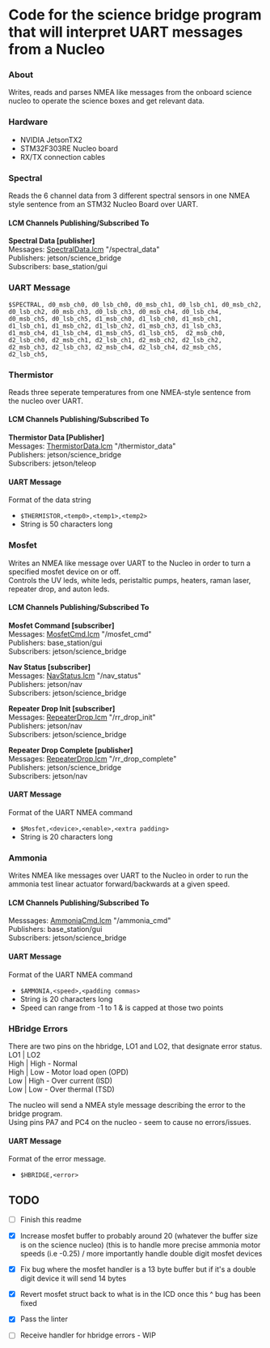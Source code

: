 Code for the science bridge program that will interpret UART messages from a Nucleo
======================================================================================
### About
Writes, reads and parses NMEA like messages from the onboard 
science nucleo to operate the science boxes and get relevant data.

### Hardware
- NVIDIA JetsonTX2
- STM32F303RE Nucleo board
- RX/TX connection cables 

### Spectral
Reads the 6 channel data from 3 different spectral sensors in one NMEA style sentence from an STM32 Nucleo Board over UART. 
#### LCM Channels Publishing/Subscribed To
**Spectral Data [publisher]** \
Messages: [SpectralData.lcm](https://github.com/cgiger00/mrover-workspace/blob/spectral/rover_msgs/SpectralData.lcm) "/spectral_data" \
Publishers: jetson/science_bridge \
Subscribers: base_station/gui
### UART Message
`$SPECTRAL, d0_msb_ch0, d0_lsb_ch0, d0_msb_ch1, d0_lsb_ch1, d0_msb_ch2, d0_lsb_ch2, d0_msb_ch3, d0_lsb_ch3, d0_msb_ch4, d0_lsb_ch4, d0_msb_ch5, d0_lsb_ch5, d1_msb_ch0, d1_lsb_ch0, d1_msb_ch1, d1_lsb_ch1, d1_msb_ch2, d1_lsb_ch2, d1_msb_ch3, d1_lsb_ch3, d1_msb_ch4, d1_lsb_ch4, d1_msb_ch5, d1_lsb_ch5,  d2_msb_ch0, d2_lsb_ch0, d2_msb_ch1, d2_lsb_ch1, d2_msb_ch2, d2_lsb_ch2, d2_msb_ch3, d2_lsb_ch3, d2_msb_ch4, d2_lsb_ch4, d2_msb_ch5, d2_lsb_ch5,`

### Thermistor
Reads three seperate temperatures from one NMEA-style sentence from the nucleo over UART.
#### LCM Channels Publishing/Subscribed To
**Thermistor Data [Publisher]** \
Messages: [ThermistorData.lcm](https://github.com/cgiger00/mrover-workspace/blob/science-nucleo/rover_msgs/ThermistorData.lcm) "/thermistor_data" \
Publishers: jetson/science_bridge\
Subscribers: jetson/teleop
#### UART Message
Format of the data string
- `$THERMISTOR,<temp0>,<temp1>,<temp2>`
- String is 50 characters long

### Mosfet
Writes an NMEA like message over UART to the Nucleo in order to turn a specified mosfet device on or off. \
Controls the UV leds, white leds, peristaltic pumps, heaters, raman laser, repeater drop, and auton leds.
#### LCM Channels Publishing/Subscribed To
**Mosfet Command [subscriber]** \
Messages: [MosfetCmd.lcm](https://github.com/cgiger00/mrover-workspace/blob/science-nucleo/rover_msgs/MosfetCmd.lcm) "/mosfet_cmd" \
Publishers: base_station/gui \
Subscribers: jetson/science_bridge

**Nav Status [subscriber]** \
Messages: [NavStatus.lcm](https://github.com/cgiger00/mrover-workspace/blob/science-nucleo/rover_msgs/NavStatus.lcm) "/nav_status" \
Publishers: jetson/nav \
Subscribers: jetson/science_bridge

**Repeater Drop Init [subscriber]** \
Messages: [RepeaterDrop.lcm](https://github.com/cgiger00/mrover-workspace/blob/science-nucleo/rover_msgs/RepeaterDrop.lcm) "/rr_drop_init" \
Publishers: jetson/nav \
Subscribers: jetson/science_bridge

**Repeater Drop Complete [publisher]** \
Messages: [RepeaterDrop.lcm](https://github.com/cgiger00/mrover-workspace/blob/science-nucleo/rover_msgs/RepeaterDrop.lcm) "/rr_drop_complete" \
Publishers: jetson/science_bridge\
Subscribers: jetson/nav

#### UART Message
Format of the UART NMEA command
- `$Mosfet,<device>,<enable>,<extra padding>`
- String is 20 characters long

### Ammonia
Writes NMEA like messages over UART to the Nucleo in order to run the ammonia test linear actuator forward/backwards at a given speed. 
#### LCM Channels Publishing/Subscribed To 
Messsages: [AmmoniaCmd.lcm](https://github.com/jnnanni/mrover-workspace/blob/sagui/rover_msgs/AmmoniaCmd.lcm) "/ammonia_cmd" \
Publishers: base_station/gui \
Subscribers: jetson/science_bridge
#### UART Message
Format of the UART NMEA command
- `$AMMONIA,<speed>,<padding commas>`
- String is 20 characters long
- Speed can range from -1 to 1 & is capped at those two points 

### HBridge Errors
There are two pins on the hbridge, LO1 and LO2, that designate error status. \
LO1    |   LO2  \
High   |   High - Normal \
High   |   Low - Motor load open (OPD) \
Low    |   High - Over current (ISD) \
Low    |   Low - Over thermal (TSD)

The nucleo will send a NMEA style message describing the error to the bridge program. \
Using pins PA7 and PC4 on the nucleo - seem to cause no errors/issues.
#### UART Message
Format of the error message.
- `$HBRIDGE,<error>`
## TODO
- [ ] Finish this readme
- [x] Increase mosfet buffer to probably around 20 (whatever the buffer size is on the science nucleo) (this is to handle more precise ammonia motor speeds (i.e -0.25) / more importantly handle double digit mosfet devices
- [x] Fix bug where the mosfet handler is a 13 byte buffer but if it's a double digit device it will send 14 bytes 
- [x] Revert mosfet struct back to what is in the ICD once this ^ bug has been fixed 
- [x] Pass the linter
- [ ] Receive handler for hbridge errors - WIP

